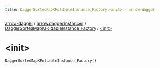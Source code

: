 ```yaml
---
title: DaggerSortedMapKFoldableInstance_Factory.<init> - arrow-dagger
---
```


[arrow-dagger](../../index.html) / [arrow.dagger.instances](../index.html) / [DaggerSortedMapKFoldableInstance_Factory](index.html) / [&lt;init&gt;](./-init-.html)

# &lt;init&gt;

`DaggerSortedMapKFoldableInstance_Factory()`